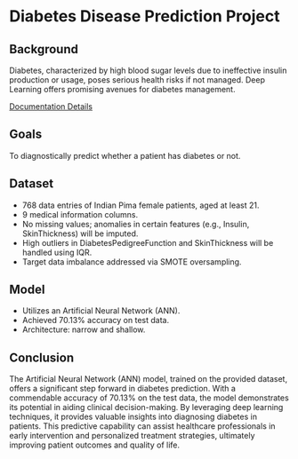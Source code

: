 # Diabetes Disease Prediction Project

## Background
Diabetes, characterized by high blood sugar levels due to ineffective insulin production or usage, poses serious health risks if not managed. Deep Learning offers promising avenues for diabetes management.

[Documentation Details](https://github.com/Theofilusarifin/Diabetes-Disease-Prediction/blob/main/documentation.pdf)

## Goals
To diagnostically predict whether a patient has diabetes or not.

## Dataset
- 768 data entries of Indian Pima female patients, aged at least 21.
- 9 medical information columns.
- No missing values; anomalies in certain features (e.g., Insulin, SkinThickness) will be imputed.
- High outliers in DiabetesPedigreeFunction and SkinThickness will be handled using IQR.
- Target data imbalance addressed via SMOTE oversampling.

## Model
- Utilizes an Artificial Neural Network (ANN).
- Achieved 70.13% accuracy on test data.
- Architecture: narrow and shallow.

## Conclusion
The Artificial Neural Network (ANN) model, trained on the provided dataset, offers a significant step forward in diabetes prediction. With a commendable accuracy of 70.13% on the test data, the model demonstrates its potential in aiding clinical decision-making. By leveraging deep learning techniques, it provides valuable insights into diagnosing diabetes in patients. This predictive capability can assist healthcare professionals in early intervention and personalized treatment strategies, ultimately improving patient outcomes and quality of life.

